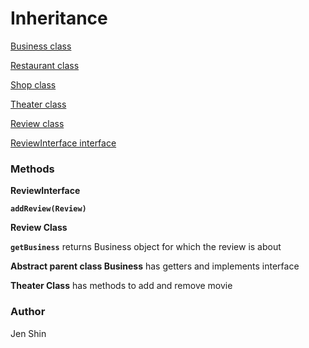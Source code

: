 # Inheritance
<!-- Short summary or background information -->

[Business class](./src/main/java/inheritance/Business.java)

[Restaurant class](./src/main/java/inheritance/Restaurant.java)

[Shop class](./src/main/java/inheritance/shop.java)

[Theater class](./src/main/java/inheritance/theater.java)

[Review class](./src/main/java/inheritance/Review.java)

[ReviewInterface interface](./src/main/java/inheritance/interfaces/ReviewInterface.java)


### Methods
**ReviewInterface**

**`addReview(Review)`** 

**Review Class**

**`getBusiness`** returns Business object for which the review is about

**Abstract parent class Business**
has getters and implements interface

**Theater Class**
has methods to add and remove movie

### Author
Jen Shin
